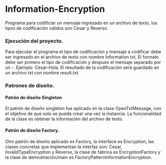 # Information-Encryption

Programa para codificiar un mensaje ingresado en un archivo de texto, los tipos de codificación validos son Cesar y Reverso 

### Ejecución del proyecto. 

Para ejecutar el programa  el tipo de codificación y mensaje a codificar debe ser ingresado en el archivo de texto con nombre Information.txt, El formato debe ser primero el tipo de codificación y despues el mensaje separado por un -. Ejemplo: Cesar-Hola. 
El resultado de la codificación será guardado en un archivo txt con nombre result.txt

### Patrones de diseño. 

#### Patrón de diseño Singleton 

El patrón de diseño singleton fue aplicado en la clase OpenTxtMessage, con el objetivo de que solo se pueda crear una vez la instancia. La funcionalidad de la clase es obtener la información del archivo de texto. 

#### Patrón de diseño Factory. 

Otro patrón de diseño aplicado es  Factory, la interface es Encryption, las clases concretas que implementan la interfaz son: Cesar, InvalidTypeEncryption y Reverse, la clase de fabrica es EncryptionFactory y la clase de demostración/main es FactoryPatternInformationEncryption. 

